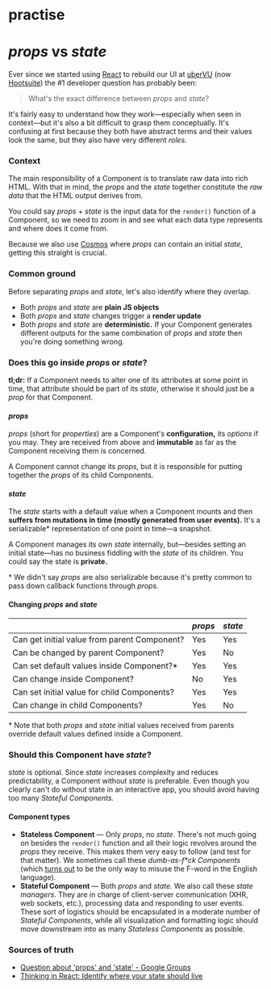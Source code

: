 # practise

_props_ vs _state_
======

Ever since we started using [React](http://facebook.github.io/react/) to rebuild our UI at [uberVU](https://www.ubervu.com/) (now [Hootsuite](https://hootsuite.com/)) the #1 developer question has probably been: 

> What's the exact difference between _props_ and _state_?

It's fairly easy to understand how they work—especially when seen in context—but it's also a bit difficult to grasp them conceptually. It's confusing at first because they both have abstract terms and their values look the same, but they also have very different _roles._ 

### Context

The main responsibility of a Component is to translate raw data into rich HTML. With that in mind, the _props_ and the _state_ together constitute the _raw data_ that the HTML output derives from.

You could say _props_ + _state_ is the input data for the `render()` function of a Component, so we need to zoom in and see what each data type represents and where does it come from.

Because we also use [Cosmos](https://github.com/skidding/cosmos) where _props_ can contain an initial _state_, getting this straight is crucial.

### Common ground

Before separating _props_ and _state_, let's also identify where they overlap.

- Both _props_ and _state_ are **plain JS objects**
- Both _props_ and _state_ changes trigger a **render update**
- Both _props_ and _state_ are **deterministic.** If your Component generates different outputs for the same combination of _props_ and _state_ then you're doing something wrong.

### Does this go inside _props_ or _state_?

**tl;dr:** If a Component needs to alter one of its attributes at some point in time, that attribute should be part of its _state_, otherwise it should just be a _prop_ for that Component.

#### _props_

_props_ (short for _properties_) are a Component's **configuration,** its _options_ if you may. They are received from above and **immutable** as far as the Component receiving them is concerned.

A Component cannot change its _props,_ but it is responsible for putting together the _props_ of its child Components.

#### _state_

The _state_ starts with a default value when a Component mounts and then **suffers from mutations in time (mostly generated from user events).** It's a serializable* representation of one point in time—a snapshot.

A Component manages its own _state_ internally, but—besides setting an initial state—has no business fiddling with the _state_ of its children. You could say the state is **private.**

\* We didn't say _props_ are also serializable because it's pretty common to pass down callback functions through _props._ 

#### Changing _props_ and _state_

| | _props_ | _state_ | 
--- | --- | --- 
Can get initial value from parent Component? | Yes | Yes
Can be changed by parent Component? | Yes | No
Can set default values inside Component?* | Yes | Yes
Can change inside Component? | No | Yes
Can set initial value for child Components? | Yes | Yes
Can change in child Components? | Yes | No

\* Note that both _props_ and _state_ initial values received from parents override default values defined inside a Component.

### Should this Component have _state_? 

_state_ is optional. Since _state_ increases complexity and reduces predictability, a Component without _state_ is preferable. Even though you clearly can't do without state in an interactive app, you should avoid having too many _Stateful Components._

#### Component types

* **Stateless Component** — Only _props_, no _state._ There's not much going on besides the `render()` function and all their logic revolves around the _props_ they receive. This makes them very easy to follow (and test for that matter). We sometimes call these _dumb-as-f*ck Components_ (which [turns out](http://www.urbandictionary.com/define.php?term=dumb%20as%20fuck) to be the only way to misuse the F-word in the English language).
* **Stateful Component** — Both _props_ and _state._ We also call these _state managers_. They are in charge of client-server communication (XHR, web sockets, etc.), processing data and responding to user events. These sort of logistics should be encapsulated in a moderate number of _Stateful Components_, while all visualization and formatting logic should move downstream into as many _Stateless Components_ as possible.

### Sources of truth

- [Question about 'props' and 'state' - Google Groups](https://groups.google.com/forum/#!topic/reactjs/hAldztPzQgI)
- [Thinking in React: Identify where your state should live](http://facebook.github.io/react/docs/thinking-in-react.html#step-4-identify-where-your-state-should-live)
